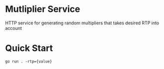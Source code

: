 # Mutliplier Service 
HTTP service for generating random multipliers that takes desired RTP into account

# Quick Start
```
go run . -rtp={value}
```
